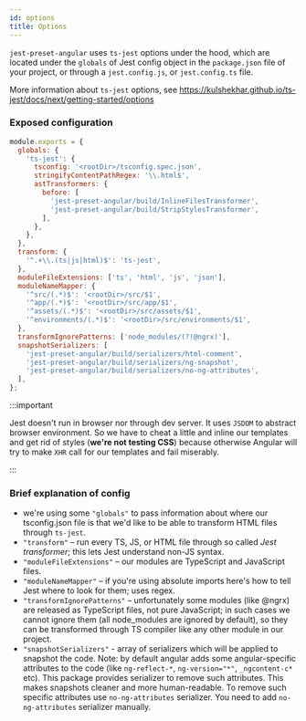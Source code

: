 ```yaml
---
id: options
title: Options
---
```


`jest-preset-angular` uses `ts-jest` options under the hood, which are located under the `globals` of Jest config object
in the `package.json` file of your project, or through a `jest.config.js`, or `jest.config.ts` file.

More information about `ts-jest` options, see https://kulshekhar.github.io/ts-jest/docs/next/getting-started/options

### Exposed configuration

```js
module.exports = {
  globals: {
    'ts-jest': {
      tsconfig: '<rootDir>/tsconfig.spec.json',
      stringifyContentPathRegex: '\\.html$',
      astTransformers: {
        before: [
          'jest-preset-angular/build/InlineFilesTransformer',
          'jest-preset-angular/build/StripStylesTransformer',
        ],
      },
    },
  },
  transform: {
    '^.+\\.(ts|js|html)$': 'ts-jest',
  },
  moduleFileExtensions: ['ts', 'html', 'js', 'json'],
  moduleNameMapper: {
    '^src/(.*)$': '<rootDir>/src/$1',
    '^app/(.*)$': '<rootDir>/src/app/$1',
    '^assets/(.*)$': '<rootDir>/src/assets/$1',
    '^environments/(.*)$': '<rootDir>/src/environments/$1',
  },
  transformIgnorePatterns: ['node_modules/(?!@ngrx)'],
  snapshotSerializers: [
    'jest-preset-angular/build/serializers/html-comment',
    'jest-preset-angular/build/serializers/ng-snapshot',
    'jest-preset-angular/build/serializers/no-ng-attributes',
  ],
};
```

:::important

Jest doesn't run in browser nor through dev server. It uses `JSDOM` to abstract browser environment. So we have to cheat
a little and inline our templates and get rid of styles (**we're not testing CSS**) because otherwise Angular will try
to make `XHR` call for our templates and fail miserably.

:::

### Brief explanation of config

- we're using some `"globals"` to pass information about where our tsconfig.json file is that we'd like to be able to transform HTML files through `ts-jest`.
- `"transform"` – run every TS, JS, or HTML file through so called _Jest transformer_; this lets Jest understand non-JS syntax.
- `"moduleFileExtensions"` – our modules are TypeScript and JavaScript files.
- `"moduleNameMapper"` – if you're using absolute imports here's how to tell Jest where to look for them; uses regex.
- `"transformIgnorePatterns"` – unfortunately some modules (like @ngrx) are released as TypeScript files, not pure JavaScript;
  in such cases we cannot ignore them (all node_modules are ignored by default), so they can be transformed through TS compiler
  like any other module in our project.
- `"snapshotSerializers"` - array of serializers which will be applied to snapshot the code. Note: by default angular adds
  some angular-specific attributes to the code (like `ng-reflect-*`, `ng-version="*"`, `_ngcontent-c*` etc).
  This package provides serializer to remove such attributes. This makes snapshots cleaner and more human-readable.
  To remove such specific attributes use `no-ng-attributes` serializer. You need to add `no-ng-attributes` serializer manually.
